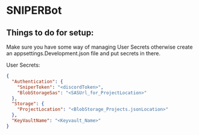 # SNIPERBot

## Things to do for setup: 
Make sure you have some way of managing User Secrets otherwise create an appsettings.Development.json file and put secrets in there. 

User Secrets: 
``` json
{
  "Authentication": {
    "SniperToken": "<discordToken>",
    "BlobStorageSas": "<SASUrl_for_ProjectLocation>"
  },
  "Storage": {
    "ProjectLocation": "<BlobStorage_Projects.jsonLocation>"
  },
  "KeyVaultName": "<Keyvault_Name>"
}
```
